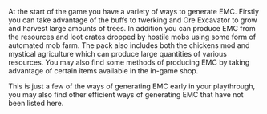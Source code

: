 At the start of the game you have a variety of ways to generate EMC. Firstly you can take advantage of the buffs to twerking and Ore Excavator to grow and harvest large amounts of trees. In addition you can produce EMC from the resources and loot crates dropped by hostile mobs using some form of automated mob farm. The pack also includes both the chickens mod and mystical agriculture which can produce large quantities of various resources. You may also find some methods of producing EMC by taking advantage of certain items available in the in-game shop. 

This is just a few of the ways of generating EMC early in your playthrough, you may also find other efficient ways of generating EMC that have not been listed here.